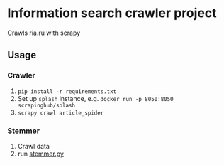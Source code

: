 # Information search crawler project

Crawls ria.ru with scrapy

## Usage

### Crawler

1. `pip install -r requirements.txt`
2. Set up `splash` instance, e.g. `docker run -p 8050:8050 scrapinghub/splash`
3. `scrapy crawl article_spider`

### Stemmer

1. Crawl data
2. run [stemmer.py](./stemming/stemmer.py)